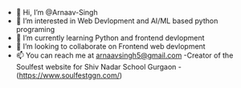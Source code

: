 - 👋 Hi, I’m @Arnaav-Singh
- 👀 I’m interested in Web Devlopment and AI/ML based python programing 
- 🌱 I’m currently learning Python and frontend devlopment 
- 💞️ I’m looking to collaborate on Frontend web devlopment 
- 📫 You can reach me at arnaavsingh5@gmail.com
   -Creator of the Soulfest website for Shiv Nadar School Gurgaon -(https://www.soulfestggn.com/)

